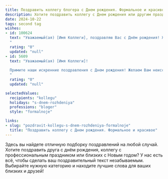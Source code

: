 ```yaml
---
title: Поздравить коллегу блогера c Днем рождения. Формальное и красивое
description: Хотите поздравить коллегу c Днем рождения или другим праздником? Наш ИИ создаст незабываемое поздравление, а вы обязательно выделитесь среди других.  
date: 2024-10-22
tags: second tag
wishes:
- id: 100624
  text: "Уважаемый(ая) [Имя Коллеги], поздравляю Вас с Днём рождения! Желаю Вам вдохновения, креативных идей и новых успехов в Вашей блогерской деятельности. Пусть каждый Ваш пост будет наполнен яркими эмоциями и собирает множество благодарных читателей. Здоровья, благополучия и всего самого наилучшего!
  "
  rating: "0"
  updated: "null"
- id: 5609
  text: "Уважаемый(ая) [Имя Коллеги]!
  
  Примите наши искренние поздравления с Днем рождения! Желаем Вам неиссякаемого вдохновения, креативных идей и благодарной аудитории. Пусть Ваш блог процветает, привлекая всё новых и новых подписчиков. Здоровья Вам, творческих успехов и благополучия!
  "
  rating: "0"
  updated: "null"

selectedValues:
  recipients: "kollegu"
  holidays: "s-dnem-rozhdeniya"
  professions: "bloger"
  style: "formalnoje"

links:
- slug: "pozdravit-kollegu-s-dnem-rozhdeniya-formalnoje"
  title: "Поздравить коллегу c Днем рождения. Формальное и красивое"
---
```


Здесь вы найдете отличную подборку поздравлений на любой случай.
Хотите поздравить друга с днём рождения, коллегу с профессиональным праздником или близких с Новым годом? У нас есть всё, чтобы сделать ваш поздравительный текст незабываемым. Выбирайте нужную категорию и находите лучшие слова для ваших близких и друзей!
